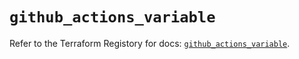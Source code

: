 # `github_actions_variable`

Refer to the Terraform Registory for docs: [`github_actions_variable`](https://registry.terraform.io/providers/integrations/github/5.43.0/docs/resources/actions_variable).
